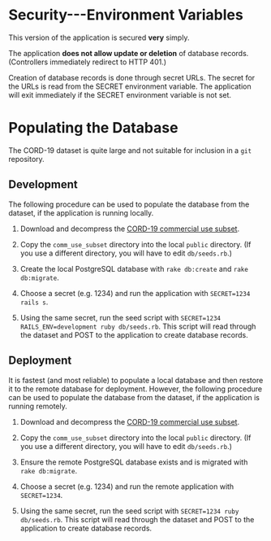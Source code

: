 # Security---Environment Variables

This version of the application is secured **very** simply. 

The application **does not allow update or deletion** of database records. (Controllers immediately redirect to HTTP 401.)

Creation of database records is done through secret URLs. The secret for the URLs is read from the SECRET environment
variable. The application will exit immediately if the SECRET environment variable is not set.

# Populating the Database

The CORD-19 dataset is quite large and not suitable for inclusion in a `git` repository. 

## Development

The following procedure can be used to populate the database from the dataset, if the application is running locally.

1. Download and decompress the [CORD-19 commercial use subset](https://pages.semanticscholar.org/coronavirus-research).

2. Copy the `comm_use_subset` directory into the local `public` directory. (If you use a different directory, you will
have to edit `db/seeds.rb`.)

3. Create the local PostgreSQL database with `rake db:create` and `rake db:migrate`.

4. Choose a secret (e.g. 1234) and run the application with `SECRET=1234 rails s`.

5. Using the same secret, run the seed script with `SECRET=1234 RAILS_ENV=development ruby db/seeds.rb`. This script will
read through the dataset and POST to the application to create database records.

## Deployment

It is fastest (and most reliable) to populate a local database and then restore it to the remote database for deployment.
However, the following procedure can be used to populate the database from the dataset, if the application is running
remotely.

1. Download and decompress the [CORD-19 commercial use subset](https://pages.semanticscholar.org/coronavirus-research).

2. Copy the `comm_use_subset` directory into the local `public` directory. (If you use a different directory, you will
have to edit `db/seeds.rb`.)

3. Ensure the remote PostgreSQL database exists and is migrated with `rake db:migrate`.

4. Choose a secret (e.g. 1234) and run the remote application with `SECRET=1234`.

5. Using the same secret, run the seed script with `SECRET=1234 ruby db/seeds.rb`. This script will read through the
dataset and POST to the application to create database records.
